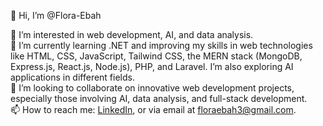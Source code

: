 👋 Hi, I’m @Flora-Ebah

👀 I’m interested in web development, AI, and data analysis.  
🌱 I’m currently learning .NET and improving my skills in web technologies like HTML, CSS, JavaScript, Tailwind CSS, the MERN stack (MongoDB, Express.js, React.js, Node.js), PHP, and Laravel. I’m also exploring AI applications in different fields.  
💞️ I’m looking to collaborate on innovative web development projects, especially those involving AI, data analysis, and full-stack development.  
📫 How to reach me: [LinkedIn](www.linkedin.com/in/flora-ebah-03763722a), or via email at floraebah3@gmail.com.
